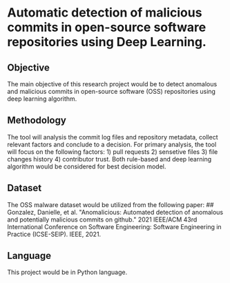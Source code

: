 # Automatic detection of malicious commits in open-source software repositories using Deep Learning. 
## Objective
The main objective of this research project would be to detect anomalous and malicious commits in open-source software (OSS) repositories using deep learning algorithm.
## Methodology
The tool will analysis the  commit log files and repository metadata, collect relevant factors and conclude to a decision. For primary analysis, the tool will focus on the following factors: 1) pull requests 2) sensetive files 3) file changes history 4) contributor trust. Both rule-based and deep learning algorithm would be considered for best decision model.
## Dataset
The OSS malware dataset would be utilized from the following paper: ## Gonzalez, Danielle, et al. "Anomalicious: Automated detection of anomalous and potentially malicious commits on github." 2021 IEEE/ACM 43rd International Conference on Software Engineering: Software Engineering in Practice (ICSE-SEIP). IEEE, 2021.
## Language 
This project would be in Python language.



